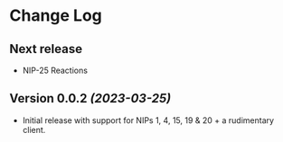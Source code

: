 Change Log
==========

Next release
----------------------------

* NIP-25 Reactions


Version 0.0.2 *(2023-03-25)*
----------------------------

* Initial release with support for NIPs 1, 4, 15, 19 & 20 + a rudimentary client.
